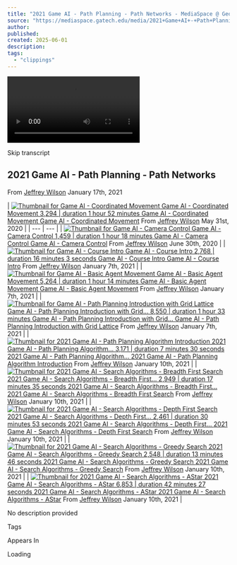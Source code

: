 ```yaml
---
title: "2021 Game AI - Path Planning - Path Networks - MediaSpace @ Georgia Tech"
source: "https://mediaspace.gatech.edu/media/2021+Game+AI+-+Path+Planning+-+Path+Networks/1_e8ttuyjc"
author:
published:
created: 2025-06-01
description:
tags:
  - "clippings"
---
```

<video src="blob:https://mediaspace.gatech.edu/57927049-bc33-4456-a2e3-33f868315612"></video>

Skip transcript

## 2021 Game AI - Path Planning - Path Networks

From [Jeffrey Wilson](https://mediaspace.gatech.edu/createdby/eyJpdiI6IllZSmk4aTV4SlwvOEIzKzVBVGRBTVV3PT0iLCJ2YWx1ZSI6InJWV0V2b3Vwd1wvOXZSQTErZk9Fb2FRPT0iLCJtYWMiOiIzZWQ0MGQyNGIzMTQ5Zjk4MmE3NWMxZDg1MzYxOWRjYTliMjRhM2M5OGY5ZTliZDM0N2Q1ZDFmNWJlZTRkMmFiIn0_) January 17th, 2021

| [![Thumbnail for Game AI - Coordinated Movement](https://cfvod.kaltura.com/p/2019031/sp/201903100/thumbnail/entry_id/1_zagdfal0/version/100031/width/478/height/269/width/478/height/269/type/3/quality/100)  Game AI - Coordinated Movement  3,294 \| duration 1 hour 52 minutes  Game AI - Coordinated Movement    ](https://mediaspace.gatech.edu/media/Game+AI+-+Coordinated+Movement/1_zagdfal0)  [Game AI - Coordinated Movement](https://mediaspace.gatech.edu/media/Game+AI+-+Coordinated+Movement/1_zagdfal0)  From [Jeffrey Wilson](https://mediaspace.gatech.edu/createdby/eyJpdiI6InJ3ZkRXWkZZRU80OXJUbGZvS2ZjUEE9PSIsInZhbHVlIjoiQTNTNWhET09VS0pmNk5WVHZDdWJ4UT09IiwibWFjIjoiMWQ3MWZiMzRhNzhhNjU3ODkyNGY1MmYzMTNmNTQ1NTgyYmUxMmY0YmQ3NmI5NTVjZTNkMDRhY2ZjMGI0M2U1ZSJ9) May 31st, 2020 |
| --- | --- |
| [![Thumbnail for Game AI - Camera Control](https://cfvod.kaltura.com/p/2019031/sp/201903100/thumbnail/entry_id/1_ynxu6tz7/version/100021/width/478/height/269/width/478/height/269/type/3/quality/100)  Game AI - Camera Control  1,459 \| duration 1 hour 18 minutes  Game AI - Camera Control    ](https://mediaspace.gatech.edu/media/Game+AI+-+Camera+Control/1_ynxu6tz7)  [Game AI - Camera Control](https://mediaspace.gatech.edu/media/Game+AI+-+Camera+Control/1_ynxu6tz7)  From [Jeffrey Wilson](https://mediaspace.gatech.edu/createdby/eyJpdiI6IkZZSXRCbFd0SW5oTXhsYjVETDl2Y0E9PSIsInZhbHVlIjoib2VYeTBBWlV4SStGODRnMkhFdFwvY1E9PSIsIm1hYyI6IjNiZmNkNGVjZWMwNjI4ZjhiYTY1ZDcwOTU2ZjAyMDdiNDNiYWYyYTY3M2MzMTcyYWE5YWFlOTc1YjhmMGMzMTQifQ__) June 30th, 2020 |
| [![Thumbnail for Game AI - Course Intro](https://cfvod.kaltura.com/p/2019031/sp/201903100/thumbnail/entry_id/1_uk1putj7/version/100011/width/478/height/269/width/478/height/269/type/3/quality/100)  Game AI - Course Intro  2,768 \| duration 16 minutes 3 seconds  Game AI - Course Intro    ](https://mediaspace.gatech.edu/media/Game+AI+-+Course+Intro/1_uk1putj7)  [Game AI - Course Intro](https://mediaspace.gatech.edu/media/Game+AI+-+Course+Intro/1_uk1putj7)  From [Jeffrey Wilson](https://mediaspace.gatech.edu/createdby/eyJpdiI6InRPVU5aVFBSY3VXaGtGcmY1RjNuZ3c9PSIsInZhbHVlIjoiNU1UcmVreTFhdHFnWlBBQ0pvMDBEQT09IiwibWFjIjoiZWZhZmU3MmRlNTQ5YmY0ZmI1MDM3MjZiZWNjN2EwZjQ0ZDA3ZDgxNmIwNjQyMzUwN2M5MzRiYjFiY2ZmMmFhZiJ9) January 7th, 2021 |
| [![Thumbnail for Game AI - Basic Agent Movement](https://cfvod.kaltura.com/p/2019031/sp/201903100/thumbnail/entry_id/1_e3dulou9/version/100011/width/478/height/269/width/478/height/269/type/3/quality/100)  Game AI - Basic Agent Movement  5,264 \| duration 1 hour 14 minutes  Game AI - Basic Agent Movement    ](https://mediaspace.gatech.edu/media/Game+AI+-+Basic+Agent+Movement/1_e3dulou9)  [Game AI - Basic Agent Movement](https://mediaspace.gatech.edu/media/Game+AI+-+Basic+Agent+Movement/1_e3dulou9)  From [Jeffrey Wilson](https://mediaspace.gatech.edu/createdby/eyJpdiI6IjYwTnlCZ1YyYTU3d2x5XC9qeHROXC9JUT09IiwidmFsdWUiOiJtcHdhVngrcTIzdTVDSGpcL0VWYzBudz09IiwibWFjIjoiZTRmNDFkYzMwOTkwOTIwMmIyNzg3NTU0MDcwN2I3NDU5NGZiZDkxOGFiOTZmMDRiNGNlMjU1MGI2MzQ2OGNiMiJ9) January 7th, 2021 |
| [![Thumbnail for Game AI - Path Planning Introduction with Grid Lattice](https://cfvod.kaltura.com/p/2019031/sp/201903100/thumbnail/entry_id/1_3n4l62aa/version/100001/width/478/height/269/width/478/height/269/type/3/quality/100)  Game AI - Path Planning Introduction with Grid…  8,550 \| duration 1 hour 33 minutes  Game AI - Path Planning Introduction with Grid…    ](https://mediaspace.gatech.edu/media/Game+AI+-+Path+Planning+Introduction+with+Grid+Lattice/1_3n4l62aa)  [Game AI - Path Planning Introduction with Grid Lattice](https://mediaspace.gatech.edu/media/Game+AI+-+Path+Planning+Introduction+with+Grid+Lattice/1_3n4l62aa)  From [Jeffrey Wilson](https://mediaspace.gatech.edu/createdby/eyJpdiI6IlZLZnpvNHdXODJYVzRDdEcxekE2OUE9PSIsInZhbHVlIjoiRTZtQndRXC9CYXVYVys1SnRXZTF5SlE9PSIsIm1hYyI6IjllZDA0Mzg4ZDFkNTM3MjA4Yzk0YWI5OWRhNGY5NjYyYzU0MGVhOWMzODFiZTRiNzczMmM1MTE0MTFlMTU2ZTAifQ__) January 7th, 2021 |
| [![Thumbnail for 2021 Game AI - Path Planning Algorithm Introduction](https://cfvod.kaltura.com/p/2019031/sp/201903100/thumbnail/entry_id/1_t20yru16/version/100011/width/478/height/269/width/478/height/269/type/3/quality/100)  2021 Game AI - Path Planning Algorithm…  3,171 \| duration 7 minutes 30 seconds  2021 Game AI - Path Planning Algorithm…    ](https://mediaspace.gatech.edu/media/2021+Game+AI+-+Path+Planning+Algorithm+Introduction/1_t20yru16)  [2021 Game AI - Path Planning Algorithm Introduction](https://mediaspace.gatech.edu/media/2021+Game+AI+-+Path+Planning+Algorithm+Introduction/1_t20yru16)  From [Jeffrey Wilson](https://mediaspace.gatech.edu/createdby/eyJpdiI6Inh5S0FwMVlQbjNqWkFRZFZiTHhHXC9nPT0iLCJ2YWx1ZSI6IllDVUtsbzhWRzdtZHZNSHJGUDU5a3c9PSIsIm1hYyI6Ijc1YWZhYjFmMzZhNmMzZTAwNzAzN2YwZGM3NGYzZjE0ZTlmOTQ2NTYzOGU3NTlkNGQ4MTNmZWEwN2JhMDM3OWQifQ__) January 10th, 2021 |
| [![Thumbnail for 2021 Game AI - Search Algorithms - Breadth First Search](https://cfvod.kaltura.com/p/2019031/sp/201903100/thumbnail/entry_id/1_umzgifgx/version/100011/width/478/height/269/width/478/height/269/type/3/quality/100)  2021 Game AI - Search Algorithms - Breadth First…  2,949 \| duration 17 minutes 35 seconds  2021 Game AI - Search Algorithms - Breadth First…    ](https://mediaspace.gatech.edu/media/2021+Game+AI+-+Search+Algorithms+-+Breadth+First+Search/1_umzgifgx)  [2021 Game AI - Search Algorithms - Breadth First Search](https://mediaspace.gatech.edu/media/2021+Game+AI+-+Search+Algorithms+-+Breadth+First+Search/1_umzgifgx)  From [Jeffrey Wilson](https://mediaspace.gatech.edu/createdby/eyJpdiI6IllPMVNrUXdFSkpZXC90clZLa3BtdTNBPT0iLCJ2YWx1ZSI6IjZjczd4eGozak55TlVtdjlEXC9OT1V3PT0iLCJtYWMiOiIxYjlkYmIwY2NlZWZkYTk1Mjg1NDg3OWI0N2RhOTg4ZjRmMjgzNzg4NDlmYjc2OTA5ZDFmMDUyZmM3YWUxZDYwIn0_) January 10th, 2021 |
| [![Thumbnail for 2021 Game AI - Search Algorithms - Depth First Search](https://cfvod.kaltura.com/p/2019031/sp/201903100/thumbnail/entry_id/1_ccpt6roa/version/100001/width/478/height/269/width/478/height/269/type/3/quality/100)  2021 Game AI - Search Algorithms - Depth First…  2,461 \| duration 30 minutes 53 seconds  2021 Game AI - Search Algorithms - Depth First…    ](https://mediaspace.gatech.edu/media/2021+Game+AI+-+Search+Algorithms+-+Depth+First+Search/1_ccpt6roa)  [2021 Game AI - Search Algorithms - Depth First Search](https://mediaspace.gatech.edu/media/2021+Game+AI+-+Search+Algorithms+-+Depth+First+Search/1_ccpt6roa)  From [Jeffrey Wilson](https://mediaspace.gatech.edu/createdby/eyJpdiI6IkE1TzRLVHhDb1Yrb2VadFRMbFE4Zmc9PSIsInZhbHVlIjoiRTdiV0VicHp3NUloeTA2ckFhNVB0QT09IiwibWFjIjoiMDhiOGZkMjUzZDA2NzA5NWU4ODBlMDQwZjg5ZmQyNjkyYzk3Y2FhZWJlOWI4NDAzMjMzYzcxY2Q0NDJjYWQyMiJ9) January 10th, 2021 |
| [![Thumbnail for 2021 Game AI - Search Algorithms - Greedy Search](https://cfvod.kaltura.com/p/2019031/sp/201903100/thumbnail/entry_id/1_y9jkub8z/version/100011/width/478/height/269/width/478/height/269/type/3/quality/100)  2021 Game AI - Search Algorithms - Greedy Search  2,548 \| duration 13 minutes 46 seconds  2021 Game AI - Search Algorithms - Greedy Search    ](https://mediaspace.gatech.edu/media/2021+Game+AI+-+Search+Algorithms+-+Greedy+Search/1_y9jkub8z)  [2021 Game AI - Search Algorithms - Greedy Search](https://mediaspace.gatech.edu/media/2021+Game+AI+-+Search+Algorithms+-+Greedy+Search/1_y9jkub8z)  From [Jeffrey Wilson](https://mediaspace.gatech.edu/createdby/eyJpdiI6ImI0dmwreFpDbkU1d0VvQlpJenhZakE9PSIsInZhbHVlIjoieTNXTzdoQ1g0QkIzMWxnMkhZNWdcL3c9PSIsIm1hYyI6Ijg4OTJjNDU1MTMyNmFlMzNjYjhiMDM4ZTc2YzU2OGQ5YzBkOTM2OTdlYjA1ODhmZTdjODIxMmZkMDNjOWZhOTAifQ__) January 10th, 2021 |
| [![Thumbnail for 2021 Game AI - Search Algorithms - AStar](https://cfvod.kaltura.com/p/2019031/sp/201903100/thumbnail/entry_id/1_lm8xg40z/version/100011/width/478/height/269/width/478/height/269/type/3/quality/100)  2021 Game AI - Search Algorithms - AStar  6,853 \| duration 42 minutes 27 seconds  2021 Game AI - Search Algorithms - AStar    ](https://mediaspace.gatech.edu/media/2021+Game+AI+-+Search+Algorithms+-+AStar/1_lm8xg40z)  [2021 Game AI - Search Algorithms - AStar](https://mediaspace.gatech.edu/media/2021+Game+AI+-+Search+Algorithms+-+AStar/1_lm8xg40z)  From [Jeffrey Wilson](https://mediaspace.gatech.edu/createdby/eyJpdiI6IitldGgzY3FvWEc4eGY0dWpldFhmalE9PSIsInZhbHVlIjoiZ05JZVY5YnArbEtRN0RJdTNUVDlLUT09IiwibWFjIjoiMTk3ZGEzYzg0OWVkNjIwYjE1Nzk4NzI1NmM5NTgxNDE0Mzc5NjcwZTcwMmEzMzZkZmY5YWU2ZTUxODI3YjliNyJ9) January 10th, 2021 |

No description provided

Tags

Appears In

Loading
